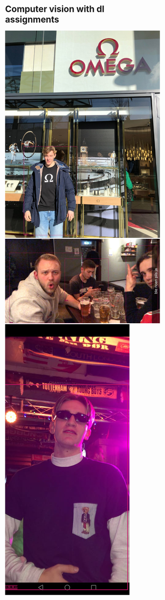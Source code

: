 # Computer vision with dl assignments
!["Dette fikk jeg til"](/assignment4/plots_task4/408.png) 
!["Dette fikk jeg til"](/assignment4/plots_task4/416.png) 
!["Dette fikk jeg til"](/assignment4/plots_task4/417.png) 
